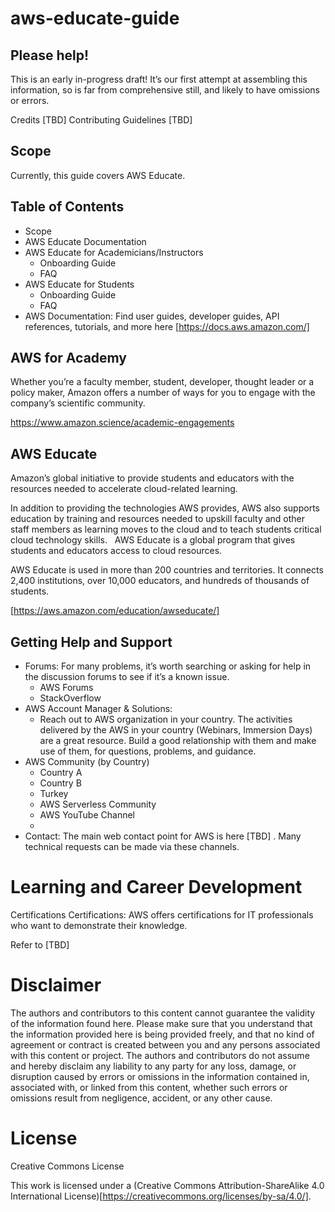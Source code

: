 # aws-educate-guide

## Please help!
This is an early in-progress draft! It’s our first attempt at assembling this information, so is far from comprehensive still, and likely to have omissions or errors.

Credits [TBD] Contributing Guidelines [TBD]

## Scope
Currently, this guide covers AWS Educate. 

## Table of Contents
- Scope
- AWS Educate Documentation
- AWS Educate for Academicians/Instructors
   - Onboarding Guide
   - FAQ
- AWS Educate for Students
   - Onboarding Guide
   - FAQ
- AWS Documentation: Find user guides, developer guides, API references, tutorials, and more here [https://docs.aws.amazon.com/]

## AWS for Academy
Whether you’re a faculty member, student, developer, thought leader or a policy maker, Amazon offers a number of ways for you to engage with the company’s scientific community. 

https://www.amazon.science/academic-engagements 

## AWS Educate
Amazon’s global initiative to provide students and educators with the resources needed to accelerate cloud-related learning.

In addition to providing the technologies AWS provides, AWS also supports education by training and resources needed to upskill faculty and other staff members as learning moves to the cloud and to teach students critical cloud technology skills. 
 
AWS Educate is a global program that gives students and educators access to cloud resources. 

AWS Educate is used in more than 200 countries and territories. It connects 2,400 institutions, over 10,000 educators, and hundreds of thousands of students. 

[https://aws.amazon.com/education/awseducate/]


## Getting Help and Support
- Forums: For many problems, it’s worth searching or asking for help in the discussion forums to see if it’s a known issue.
   - AWS Forums
   - StackOverflow
- AWS Account Manager & Solutions: 
   - Reach out to AWS organization in your country. The activities delivered by the AWS in your country (Webinars, Immersion Days) are a great resource. Build a good relationship with them and make use of them, for questions, problems, and guidance.
- AWS Community (by Country)
  - Country A
  - Country B
  - Turkey
   - AWS Serverless Community
   - AWS YouTube Channel
   - 
- Contact: The main web contact point for AWS is here [TBD] . Many technical requests can be made via these channels.


# Learning and Career Development
Certifications
Certifications: AWS offers certifications for IT professionals who want to demonstrate their knowledge.

Refer to [TBD]

# Disclaimer
The authors and contributors to this content cannot guarantee the validity of the information found here. Please make sure that you understand that the information provided here is being provided freely, and that no kind of agreement or contract is created between you and any persons associated with this content or project. The authors and contributors do not assume and hereby disclaim any liability to any party for any loss, damage, or disruption caused by errors or omissions in the information contained in, associated with, or linked from this content, whether such errors or omissions result from negligence, accident, or any other cause.

# License
Creative Commons License

This work is licensed under a (Creative Commons Attribution-ShareAlike 4.0 International License)[https://creativecommons.org/licenses/by-sa/4.0/].
